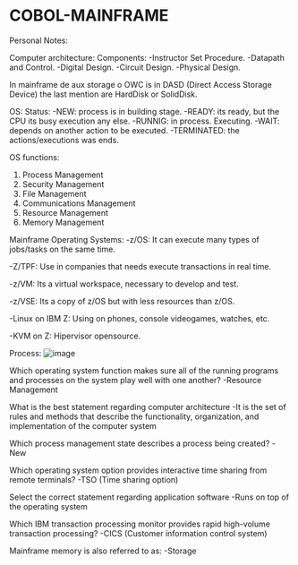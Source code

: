 # COBOL-MAINFRAME

Personal Notes:

Computer architecture:
Components:
-Instructor Set Procedure.
-Datapath and Control.
-Digital Design.
-Circuit Design.
-Physical Design.

In mainframe de aux storage o OWC is in DASD (Direct Access Storage Device) the last mention are HardDisk or SolidDisk.

OS:
Status:
-NEW: process is in building stage.
-READY: its ready, but the CPU its busy execution any else.
-RUNNIG: in process. Executing.
-WAIT: depends on another action to be executed.
-TERMINATED: the actions/executions was ends.

OS functions:
1. Process Management
2. Security Management
3. File Management
4. Communications Management
5. Resource Management
6. Memory Management

Mainframe Operating Systems:
-z/OS: It can execute many types of jobs/tasks on the same time.

-Z/TPF: Use in companies that needs execute transactions in real time.

-z/VM: Its a virtual workspace, necessary to develop and test.

-z/VSE: Its a copy of z/OS but with less resources than z/OS.

-Linux on IBM Z: Using on phones, console videogames, watches, etc.

-KVM on Z: Hipervisor opensource.

Process:
![image](https://github.com/user-attachments/assets/e0d2388c-dfac-4873-99db-d7798b6cb7de)



Which operating system function makes sure all of the running programs and processes on the system play well with one another?
-Resource Management

What is the best statement regarding computer architecture
-It is the set of rules and methods that describe the functionality, organization, and implementation of the computer system

Which process management state describes a process being created?
-New


Which operating system option provides interactive time sharing from remote terminals?
-TSO (Time sharing option)


Select the correct statement regarding application software
-Runs on top of the operating system

Which IBM transaction processing monitor provides rapid high-volume transaction processing?
-CICS (Customer information control system)

Mainframe memory is also referred to as:
-Storage



